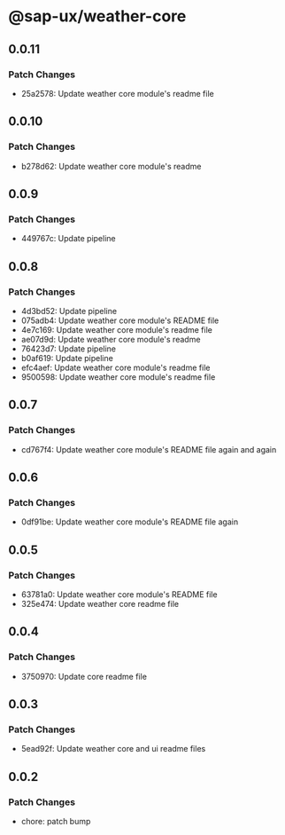 # @sap-ux/weather-core

## 0.0.11

### Patch Changes

-   25a2578: Update weather core module's readme file

## 0.0.10

### Patch Changes

-   b278d62: Update weather core module's readme

## 0.0.9

### Patch Changes

-   449767c: Update pipeline

## 0.0.8

### Patch Changes

-   4d3bd52: Update pipeline
-   075adb4: Update weather core module's README file
-   4e7c169: Update weather core module's readme file
-   ae07d9d: Update weather core module's readme
-   76423d7: Update pipeline
-   b0af619: Update pipeline
-   efc4aef: Update weather core module's readme file
-   9500598: Update weather core module's readme file

## 0.0.7

### Patch Changes

-   cd767f4: Update weather core module's README file again and again

## 0.0.6

### Patch Changes

-   0df91be: Update weather core module's README file again

## 0.0.5

### Patch Changes

-   63781a0: Update weather core module's README file
-   325e474: Update weather core readme file

## 0.0.4

### Patch Changes

-   3750970: Update core readme file

## 0.0.3

### Patch Changes

-   5ead92f: Update weather core and ui readme files

## 0.0.2

### Patch Changes

-   chore: patch bump
